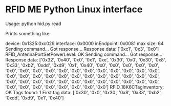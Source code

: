 RFID ME Python Linux interface
==============

Usage: python hid.py read

Prints something like:

device: 0x1325:0xc029
interface: 0x0000
inEndpoint: 0x0081 max size: 64
Sending command...
Got response...
Response data: ['0xc1', '0x3', '0x0']
RFID_AntennaPortSetPowerLevel: OK
Sending command...
Got response...
Response data: ['0x32', '0x40', '0x0', '0x1', '0xe', '0x30', '0x0', '0x30', '0x8', '0x33', '0xb2', '0xdd', '0xd9', '0x1', '0x40', '0x0', '0x0', '0x0', '0x0', '0x0', '0x0', '0x0', '0x0', '0x0', '0x0', '0x0', '0x0', '0x0', '0x0', '0x0', '0x0', '0x0', '0x0', '0x0', '0x0', '0x0', '0x0', '0x0', '0x0', '0x0', '0x0', '0x0', '0x0', '0x0', '0x0', '0x0', '0x0', '0x0', '0x0', '0x0', '0x0', '0x0', '0x0', '0x0', '0x0', '0x0', '0x0', '0x0', '0x0', '0x0', '0x0', '0x0', '0x0', '0x0']
RFID_18K6CTagInventory: OK
Tags found: 1
First tag data: ['0x30', '0x0', '0x30', '0x8', '0x33', '0xb2', '0xdd', '0xd9', '0x1', '0x40']
